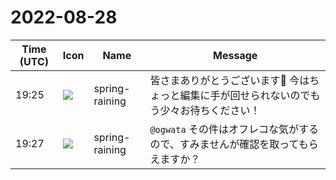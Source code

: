 # 2022-08-28

|Time (UTC)|Icon|Name|Message|
|---|---|---|---|
|19:25|![](https://secure.gravatar.com/avatar/1ac180f0868137292905c311b5fff781.jpg?s=72&d=https%3A%2F%2Fa.slack-edge.com%2Fdf10d%2Fimg%2Favatars%2Fava_0021-72.png)|spring-raining|皆さまありがとうございます🙏 今はちょっと編集に手が回せられないのでもう少々お待ちください！|
|19:27|![](https://secure.gravatar.com/avatar/1ac180f0868137292905c311b5fff781.jpg?s=72&d=https%3A%2F%2Fa.slack-edge.com%2Fdf10d%2Fimg%2Favatars%2Fava_0021-72.png)|spring-raining|`@ogwata` その件はオフレコな気がするので、すみませんが確認を取ってもらえますか？|
